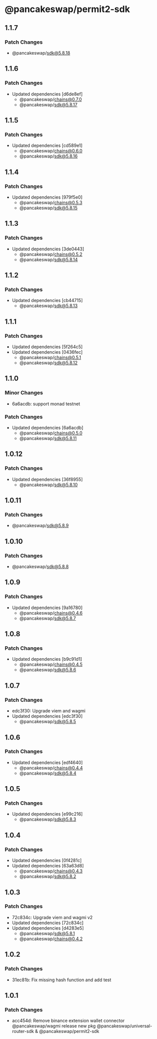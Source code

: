 # @pancakeswap/permit2-sdk

## 1.1.7

### Patch Changes

- @pancakeswap/sdk@5.8.18

## 1.1.6

### Patch Changes

- Updated dependencies [d6de8ef]
  - @pancakeswap/chains@0.7.0
  - @pancakeswap/sdk@5.8.17

## 1.1.5

### Patch Changes

- Updated dependencies [cd589e1]
  - @pancakeswap/chains@0.6.0
  - @pancakeswap/sdk@5.8.16

## 1.1.4

### Patch Changes

- Updated dependencies [979f5e0]
  - @pancakeswap/chains@0.5.3
  - @pancakeswap/sdk@5.8.15

## 1.1.3

### Patch Changes

- Updated dependencies [3de0443]
  - @pancakeswap/chains@0.5.2
  - @pancakeswap/sdk@5.8.14

## 1.1.2

### Patch Changes

- Updated dependencies [cb44715]
  - @pancakeswap/sdk@5.8.13

## 1.1.1

### Patch Changes

- Updated dependencies [5f264c5]
- Updated dependencies [0436fec]
  - @pancakeswap/chains@0.5.1
  - @pancakeswap/sdk@5.8.12

## 1.1.0

### Minor Changes

- 6a6acdb: support monad testnet

### Patch Changes

- Updated dependencies [6a6acdb]
  - @pancakeswap/chains@0.5.0
  - @pancakeswap/sdk@5.8.11

## 1.0.12

### Patch Changes

- Updated dependencies [36f8955]
  - @pancakeswap/sdk@5.8.10

## 1.0.11

### Patch Changes

- @pancakeswap/sdk@5.8.9

## 1.0.10

### Patch Changes

- @pancakeswap/sdk@5.8.8

## 1.0.9

### Patch Changes

- Updated dependencies [9a16780]
  - @pancakeswap/chains@0.4.6
  - @pancakeswap/sdk@5.8.7

## 1.0.8

### Patch Changes

- Updated dependencies [b9c91d1]
  - @pancakeswap/chains@0.4.5
  - @pancakeswap/sdk@5.8.6

## 1.0.7

### Patch Changes

- edc3f30: Upgrade viem and wagmi
- Updated dependencies [edc3f30]
  - @pancakeswap/sdk@5.8.5

## 1.0.6

### Patch Changes

- Updated dependencies [edf4640]
  - @pancakeswap/chains@0.4.4
  - @pancakeswap/sdk@5.8.4

## 1.0.5

### Patch Changes

- Updated dependencies [e99c216]
  - @pancakeswap/sdk@5.8.3

## 1.0.4

### Patch Changes

- Updated dependencies [0f4281c]
- Updated dependencies [63a63d8]
  - @pancakeswap/chains@0.4.3
  - @pancakeswap/sdk@5.8.2

## 1.0.3

### Patch Changes

- 72c834c: Upgrade viem and wagmi v2
- Updated dependencies [72c834c]
- Updated dependencies [d4283e5]
  - @pancakeswap/sdk@5.8.1
  - @pancakeswap/chains@0.4.2

## 1.0.2

### Patch Changes

- 31ec81b: Fix missing hash function and add test

## 1.0.1

### Patch Changes

- acc454d: Remove binance extension wallet connector @pancakeswap/wagmi
  release new pkg @pancakeswap/universal-router-sdk & @pancakeswap/permit2-sdk
